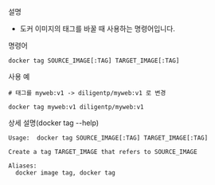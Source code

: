 설명
- 도커 이미지의 태그를 바꿀 때 사용하는 명령어입니다.

명령어
```
docker tag SOURCE_IMAGE[:TAG] TARGET_IMAGE[:TAG]
```

사용 예
```shell
# 태그를 myweb:v1 -> diligentp/myweb:v1 로 변경

docker tag myweb:v1 diligentp/myweb:v1
```

상세 설명(docker tag --help)
```
Usage:  docker tag SOURCE_IMAGE[:TAG] TARGET_IMAGE[:TAG]

Create a tag TARGET_IMAGE that refers to SOURCE_IMAGE

Aliases:
  docker image tag, docker tag
```